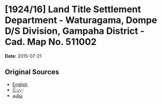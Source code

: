 # [1924/16] Land Title Settlement Department - Waturagama, Dompe D/S Division, Gampaha District - Cad. Map No. 511002

**Date:** 2015-07-21

## Original Sources

- [English](https://documents.gov.lk/view/extra-gazettes/2015/7/1924-16_E.pdf)
- [සිංහල](https://documents.gov.lk/view/extra-gazettes/2015/7/1924-16_S.pdf)
- [தமிழ்](https://documents.gov.lk/view/extra-gazettes/2015/7/1924-16_T.pdf)
